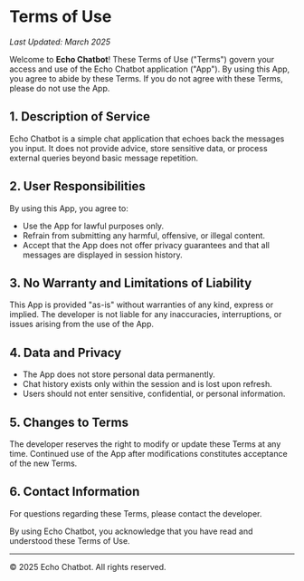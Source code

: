 # Terms of Use

_Last Updated: March 2025_

Welcome to **Echo Chatbot**! These Terms of Use ("Terms") govern your access and use of the Echo Chatbot application ("App"). By using this App, you agree to abide by these Terms. If you do not agree with these Terms, please do not use the App.

## 1. Description of Service
Echo Chatbot is a simple chat application that echoes back the messages you input. It does not provide advice, store sensitive data, or process external queries beyond basic message repetition.

## 2. User Responsibilities
By using this App, you agree to:
- Use the App for lawful purposes only.
- Refrain from submitting any harmful, offensive, or illegal content.
- Accept that the App does not offer privacy guarantees and that all messages are displayed in session history.

## 3. No Warranty and Limitations of Liability
This App is provided "as-is" without warranties of any kind, express or implied. The developer is not liable for any inaccuracies, interruptions, or issues arising from the use of the App.

## 4. Data and Privacy
- The App does not store personal data permanently.
- Chat history exists only within the session and is lost upon refresh.
- Users should not enter sensitive, confidential, or personal information.

## 5. Changes to Terms
The developer reserves the right to modify or update these Terms at any time. Continued use of the App after modifications constitutes acceptance of the new Terms.

## 6. Contact Information
For questions regarding these Terms, please contact the developer.

By using Echo Chatbot, you acknowledge that you have read and understood these Terms of Use.

---
© 2025 Echo Chatbot. All rights reserved.
